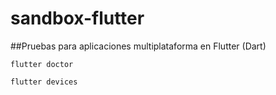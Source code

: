 # sandbox-flutter

##Pruebas para aplicaciones multiplataforma en Flutter (Dart)

	flutter doctor

	flutter devices

